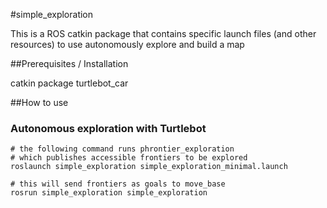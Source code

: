 #simple_exploration

This is a ROS catkin package that contains specific launch files (and other resources) to use autonomously explore and build a map

##Prerequisites / Installation

catkin package turtlebot_car

##How to use

### Autonomous exploration with Turtlebot

	# the following command runs phrontier_exploration
	# which publishes accessible frontiers to be explored 
	roslaunch simple_exploration simple_exploration_minimal.launch
	
	# this will send frontiers as goals to move_base
	rosrun simple_exploration simple_exploration


